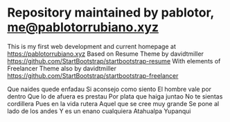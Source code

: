 # Repository maintained by pablotor, me@pablotorrubiano.xyz

This is my first web development and current homepage at https://pablotorrubiano.xyz
Based on Resume Theme by davidtmiller https://github.com/StartBootstrap/startbootstrap-resume
With elements of Freelancer Theme also by davidtmiller https://github.com/StartBootstrap/startbootstrap-freelancer

Que naides quede enfadau
Si aconsejo como siento
El hombre vale por dentro
Que lo de afuera es prestau
Por plata que haiga juntao
No te sientas cordillera
Pues en la vida rutera
Aquel que se cree muy grande
Se pone al lado de los andes
Y es un enano cualquiera
          Atahualpa Yupanqui
